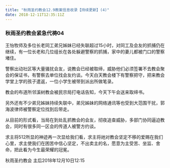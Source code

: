 ```yaml
---
title: "秋雨圣约教会12.9教案信息收录【持续更新】(4)"
date: 2018-12-11T12:35:11Z
---
```


### 秋雨圣约教会紧急代祷04

王怡牧师及多位长老同工弟兄姊妹已经失联超过15小时，对同工及会友的抓捕仍在继续，有一位长老和几位组长在各处躲避警察的抓捕，家中的妻儿都被门口的警察堵住。

警察出动社区等大量骚扰会友，说教会已经被取缔，威胁他们必须签署不去教会聚会的保证书，有警察去单位找会友约谈。今天白天教会楼下有警察把守，把来教会学堂上学的孩子遣返，一位小学生被带到派出所做笔录。

教会的布道所邻溪树教会被民宗局打电话告知，今天下午会送来取缔书。

另外还有不少弟兄姊妹持续失联中，弟兄姊妹的网络通讯等也受到大范围干扰，郭海波律师被警察定位找到后带走。

从目前的形式看，当局在到处乱抓教会的会友，彻夜追查威胁，多部门协同逼迫教会，同时有很多同一区会的传道人被警方约谈。

求主将512所显的神迹再一次显给我们看，求主将祂对教会坚定不移的爱赐在我们心里，求主使我们在困苦中信心坚定，不出卖主的名，愿意为主受苦、坐监、舍命，把此看为今生最荣耀的冠冕。

秋雨圣约教会
主后2018年12月10日12:15